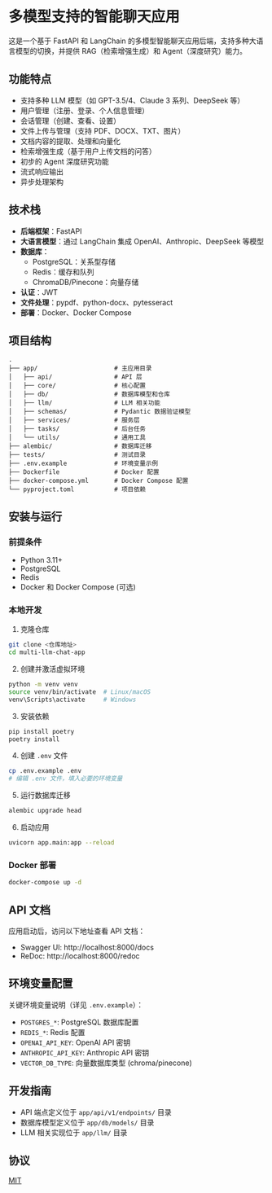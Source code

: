 # 多模型支持的智能聊天应用

这是一个基于 FastAPI 和 LangChain 的多模型智能聊天应用后端，支持多种大语言模型的切换，并提供 RAG（检索增强生成）和 Agent（深度研究）能力。

## 功能特点

- 支持多种 LLM 模型（如 GPT-3.5/4、Claude 3 系列、DeepSeek 等）
- 用户管理（注册、登录、个人信息管理）
- 会话管理（创建、查看、设置）
- 文件上传与管理（支持 PDF、DOCX、TXT、图片）
- 文档内容的提取、处理和向量化
- 检索增强生成（基于用户上传文档的问答）
- 初步的 Agent 深度研究功能
- 流式响应输出
- 异步处理架构

## 技术栈

- **后端框架**：FastAPI
- **大语言模型**：通过 LangChain 集成 OpenAI、Anthropic、DeepSeek 等模型
- **数据库**：
  - PostgreSQL：关系型存储
  - Redis：缓存和队列
  - ChromaDB/Pinecone：向量存储
- **认证**：JWT
- **文件处理**：pypdf、python-docx、pytesseract
- **部署**：Docker、Docker Compose

## 项目结构

```
.
├── app/                     # 主应用目录
│   ├── api/                 # API 层
│   ├── core/                # 核心配置
│   ├── db/                  # 数据库模型和仓库
│   ├── llm/                 # LLM 相关功能
│   ├── schemas/             # Pydantic 数据验证模型
│   ├── services/            # 服务层
│   ├── tasks/               # 后台任务
│   └── utils/               # 通用工具
├── alembic/                 # 数据库迁移
├── tests/                   # 测试目录
├── .env.example             # 环境变量示例
├── Dockerfile               # Docker 配置
├── docker-compose.yml       # Docker Compose 配置
└── pyproject.toml           # 项目依赖
```

## 安装与运行

### 前提条件

- Python 3.11+
- PostgreSQL
- Redis
- Docker 和 Docker Compose (可选)

### 本地开发

1. 克隆仓库
```bash
git clone <仓库地址>
cd multi-llm-chat-app
```

2. 创建并激活虚拟环境
```bash
python -m venv venv
source venv/bin/activate  # Linux/macOS
venv\Scripts\activate     # Windows
```

3. 安装依赖
```bash
pip install poetry
poetry install
```

4. 创建 `.env` 文件
```bash
cp .env.example .env
# 编辑 .env 文件，填入必要的环境变量
```

5. 运行数据库迁移
```bash
alembic upgrade head
```

6. 启动应用
```bash
uvicorn app.main:app --reload
```

### Docker 部署

```bash
docker-compose up -d
```

## API 文档

应用启动后，访问以下地址查看 API 文档：

- Swagger UI: http://localhost:8000/docs
- ReDoc: http://localhost:8000/redoc

## 环境变量配置

关键环境变量说明（详见 `.env.example`）：

- `POSTGRES_*`: PostgreSQL 数据库配置
- `REDIS_*`: Redis 配置
- `OPENAI_API_KEY`: OpenAI API 密钥
- `ANTHROPIC_API_KEY`: Anthropic API 密钥
- `VECTOR_DB_TYPE`: 向量数据库类型 (chroma/pinecone)

## 开发指南

- API 端点定义位于 `app/api/v1/endpoints/` 目录
- 数据库模型定义位于 `app/db/models/` 目录
- LLM 相关实现位于 `app/llm/` 目录

## 协议

[MIT](LICENSE) 